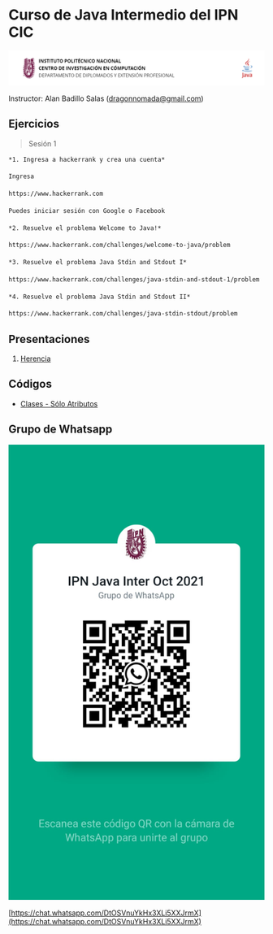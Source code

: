 # Curso de Java Intermedio del IPN CIC

![Logo](./assets/logo.png)

Instructor: Alan Badillo Salas (dragonnomada@gmail.com)

## Ejercicios

> Sesión 1

```txt
*1. Ingresa a hackerrank y crea una cuenta*

Ingresa

https://www.hackerrank.com

Puedes iniciar sesión con Google o Facebook

*2. Resuelve el problema Welcome to Java!*

https://www.hackerrank.com/challenges/welcome-to-java/problem

*3. Resuelve el problema Java Stdin and Stdout I*

https://www.hackerrank.com/challenges/java-stdin-and-stdout-1/problem

*4. Resuelve el problema Java Stdin and Stdout II*

https://www.hackerrank.com/challenges/java-stdin-stdout/problem
```

## Presentaciones

1. [Herencia](https://slides.com/d/WAnPWzI/live)

## Códigos

* [Clases - Sólo Atributos](https://replit.com/@DragonNomada/Clases-Solo-Atributos?v=1)

## Grupo de Whatsapp

![Whatsapp](./assets/whatsapp.jpeg)

[https://chat.whatsapp.com/DtOSVnuYkHx3XLi5XXJrmX](https://chat.whatsapp.com/DtOSVnuYkHx3XLi5XXJrmX)